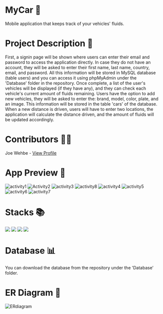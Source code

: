 # MyCar :car:
Mobile application that keeps track of your vehicles' fluids. 

# Project Description :page_with_curl:
  First, a signin page will be shown where users can enter their email and password to access the application directly. In case they do not have an account, they will be asked to enter their first name, last name, country, email, and password. All this information will be stored in MySQL database (table users) and you can access it using phpMyAdmin under the 'Database' folder in the repository. 
  Once complete, a list of the user's vehicles will be displayed (if they have any), and they can check each vehicle's current amount of fluids remaining. Users have the option to add new vehicles, they will be asked to enter the: brand, model, color, plate, and an image. This information will be stored in the table 'cars' of the database. 
  When a new distance is driven, users will have to enter two locations, the application will calculate the distance driven, and the amount of fluids will be updated accordingly.

# Contributors :raising_hand_man:
Joe Wehbe - <a href="https://github.com/Joe-Wehbe">View Profile</a>

# App Preview :iphone:
![activity1](https://user-images.githubusercontent.com/102875229/206588350-4c39d33a-f74b-48f3-ba35-ac31bcc0a1fb.jpg)
![Activity2](https://user-images.githubusercontent.com/102875229/206589504-0f8e739f-ed5f-4eb6-89ad-316a1dd9407e.jpg)
![activity3](https://user-images.githubusercontent.com/102875229/206589508-f8e26486-1366-492f-a15b-4138c8de29a5.jpg)
![activity8](https://user-images.githubusercontent.com/102875229/206802528-898c9d2a-a05e-4d38-a283-ee250e5e6b0d.jpg)
![activity4](https://user-images.githubusercontent.com/102875229/206589512-46484122-65fb-4eb6-8e16-f794922e3b12.jpg)
![activity5](https://user-images.githubusercontent.com/102875229/206589514-78a03cf7-f73e-4437-a858-dfbcb953fd0a.jpg)
![activity6](https://user-images.githubusercontent.com/102875229/206589734-6f02cc20-cce1-4ffc-b337-4a97b452e1f2.jpg)
![activity7](https://user-images.githubusercontent.com/102875229/206589527-da39107d-5a7f-4ba0-8ec9-136e57db3471.jpg)

# Stacks :books:
<img src="https://img.shields.io/badge/-PHP-232531?logo=php&logoColor=white&style=for-the-badge" ></img>
<img src="https://img.shields.io/badge/-java-5382a1?logo=&logoColor=white&style=for-the-badge" ></img>
<img src="https://img.shields.io/badge/-MYSQL-00758f?logo=mysql&logoColor=white&style=for-the-badge" ></img>
<img src="https://img.shields.io/badge/-ANDROID%20STUDIO-3DDC84?logo=android-studio&logoColor=white&style=for-the-badge" ></img>

# Database :bar_chart:
You can download the database from the repository under the 'Database' folder.

# ER Diagram :link:
![ERdiagram](https://user-images.githubusercontent.com/102875229/206572830-f217c753-793f-4507-8499-9a3aae59d883.jpg)


